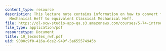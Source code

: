 ```yaml
---
content_type: resource
description: This lecture note contains information on how to convert from Quantum
  Mechanical Heff to equivalent Classical Mechanical Heff.
file: https://ol-ocw-studio-app-qa.s3.amazonaws.com/courses/5-74-introductory-quantum-mechanics-ii-spring-2004/9080c9f0416a6ce2949f5a655574945b_19_lecnotes_rwf.pdf
file_type: application/pdf
resourcetype: Document
title: 19_lecnotes_rwf.pdf
uid: 9080c9f0-416a-6ce2-949f-5a655574945b
---
```

